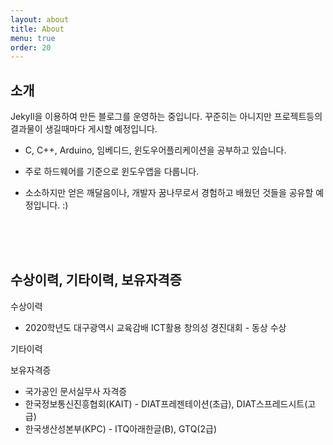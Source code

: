 ```yaml
---
layout: about
title: About
menu: true
order: 20
---
```


## 소개

Jekyll을 이용하여 만든 블로그를 운영하는 중입니다. 꾸준히는 아니지만 프로젝트등의 결과물이 생길때마다 게시할 예정입니다. 
* C, C++, Arduino, 임베디드, 윈도우어플리케이션을 공부하고 있습니다. 

* 주로 하드웨어를 기준으로 윈도우앱을 다룹니다.

* 소소하지만 얻은 깨달음이나, 개발자 꿈나무로서 경험하고 배웠던 것들을 공유할 예정입니다.  :)

<br/>
<br/>
<br/>

## 수상이력, 기타이력,  보유자격증

수상이력
* 2020학년도 대구광역시 교육감배 ICT활용 창의성 경진대회 - 동상 수상

기타이력


보유자격증
* 국가공인 문서실무사 자격증
* 한국정보통신진흥협회(KAIT) - DIAT프레젠테이션(초급), DIAT스프레드시트(고급)
* 한국생산성본부(KPC) - ITQ아래한글(B), GTQ(2급)


